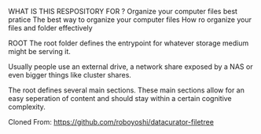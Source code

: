 WHAT IS THIS RESPOSITORY FOR ?
Organize your computer files best pratice
The best way to organize your computer files
How ro organize your files and folder effectively

ROOT
The root folder defines the entrypoint for whatever storage medium might be serving it.

Usually people use an external drive, a network share exposed by a NAS or even bigger things like cluster shares.

The root defines several main sections. These main sections allow for an easy seperation of content and should stay within a certain cognitive complexity.

Cloned From: https://github.com/roboyoshi/datacurator-filetree
